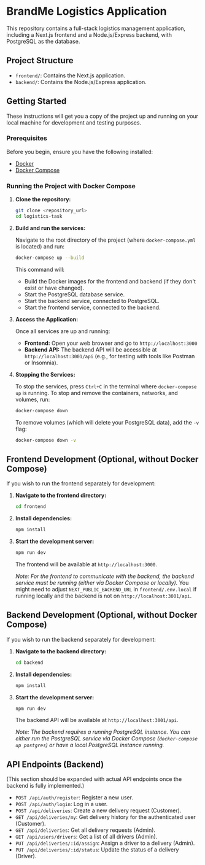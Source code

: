 # BrandMe Logistics Application

This repository contains a full-stack logistics management application, including a Next.js frontend and a Node.js/Express backend, with PostgreSQL as the database.

## Project Structure

- `frontend/`: Contains the Next.js application.
- `backend/`: Contains the Node.js/Express application.

## Getting Started

These instructions will get you a copy of the project up and running on your local machine for development and testing purposes.

### Prerequisites

Before you begin, ensure you have the following installed:

- [Docker](https://www.docker.com/get-started)
- [Docker Compose](https://docs.docker.com/compose/install/)

### Running the Project with Docker Compose

1.  **Clone the repository:**

    ```bash
    git clone <repository_url>
    cd logistics-task
    ```

2.  **Build and run the services:**

    Navigate to the root directory of the project (where `docker-compose.yml` is located) and run:

    ```bash
    docker-compose up --build
    ```

    This command will:
    - Build the Docker images for the frontend and backend (if they don't exist or have changed).
    - Start the PostgreSQL database service.
    - Start the backend service, connected to PostgreSQL.
    - Start the frontend service, connected to the backend.

3.  **Access the Application:**

    Once all services are up and running:
    - **Frontend:** Open your web browser and go to `http://localhost:3000`
    - **Backend API:** The backend API will be accessible at `http://localhost:3001/api` (e.g., for testing with tools like Postman or Insomnia).

4.  **Stopping the Services:**

    To stop the services, press `Ctrl+C` in the terminal where `docker-compose up` is running. To stop and remove the containers, networks, and volumes, run:

    ```bash
    docker-compose down
    ```

    To remove volumes (which will delete your PostgreSQL data), add the `-v` flag:

    ```bash
    docker-compose down -v
    ```

## Frontend Development (Optional, without Docker Compose)

If you wish to run the frontend separately for development:

1.  **Navigate to the frontend directory:**

    ```bash
    cd frontend
    ```

2.  **Install dependencies:**

    ```bash
    npm install
    ```

3.  **Start the development server:**

    ```bash
    npm run dev
    ```

    The frontend will be available at `http://localhost:3000`.

    *Note: For the frontend to communicate with the backend, the backend service must be running (either via Docker Compose or locally).* You might need to adjust `NEXT_PUBLIC_BACKEND_URL` in `frontend/.env.local` if running locally and the backend is not on `http://localhost:3001/api`.

## Backend Development (Optional, without Docker Compose)

If you wish to run the backend separately for development:

1.  **Navigate to the backend directory:**

    ```bash
    cd backend
    ```

2.  **Install dependencies:**

    ```bash
    npm install
    ```

3.  **Start the development server:**

    ```bash
    npm run dev
    ```

    The backend API will be available at `http://localhost:3001/api`.

    *Note: The backend requires a running PostgreSQL instance. You can either run the PostgreSQL service via Docker Compose (`docker-compose up postgres`) or have a local PostgreSQL instance running.*

## API Endpoints (Backend)

(This section should be expanded with actual API endpoints once the backend is fully implemented.)

- `POST /api/auth/register`: Register a new user.
- `POST /api/auth/login`: Log in a user.
- `POST /api/deliveries`: Create a new delivery request (Customer).
- `GET /api/deliveries/my`: Get delivery history for the authenticated user (Customer).
- `GET /api/deliveries`: Get all delivery requests (Admin).
- `GET /api/users/drivers`: Get a list of all drivers (Admin).
- `PUT /api/deliveries/:id/assign`: Assign a driver to a delivery (Admin).
- `PUT /api/deliveries/:id/status`: Update the status of a delivery (Driver).

